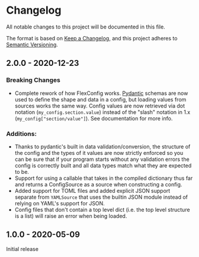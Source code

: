 # Changelog
All notable changes to this project will be documented in this file.

The format is based on [Keep a Changelog](https://keepachangelog.com/en/1.0.0/),
and this project adheres to [Semantic Versioning](https://semver.org/spec/v2.0.0.html).

## 2.0.0 - 2020-12-23

### Breaking Changes
- Complete rework of how FlexConfig works. [Pydantic](https://pydantic-docs.helpmanual.io/) schemas are now used to define
    the shape and data in a config, but loading values from sources works the same way. Config values are now retrieved
    via dot notation (`my_config.section.value`) instead of the "slash" notation in 1.x (`my_config["section/value"]`).
    See documentation for more info.
    
### Additions:
- Thanks to pydantic's built in data validation/conversion, the structure of the config and the types of it values are
    now strictly enforced so you can be sure that if your program starts without any validation errors the config is
    correctly built and all data types match what they are expected to be.
- Support for using a callable that takes in the compiled dictionary thus far and returns a ConfigSource as a source when
    constructing a config.
- Added support for TOML files and added explicit JSON support separate from `YAMLSource` that uses the builtin JSON
    module instead of relying on YAML's support for JSON.
- Config files that don't contain a top level dict (i.e. the top level structure is a list) will raise an error when being
    loaded.

## 1.0.0 - 2020-05-09
Initial release
